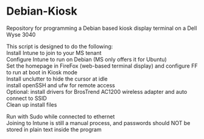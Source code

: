 # Debian-Kiosk
Repository for programming a Debian based kiosk display terminal on a Dell Wyse 3040  
  
This script is designed to do the following:  
Install Intune to join to your MS tenant  
Configure Intune to run on Debian (MS only offers it for Ubuntu)  
Set the homepage in FireFox (web-based terminal display) and configure FF to run at boot in Kiosk mode  
Install unclutter to hide the cursor at idle  
install openSSH and ufw for remote access  
Optional: install drivers for BrosTrend AC1200 wireless adapter and auto connect to SSID  
Clean up install files  
  
Run with Sudo while connected to ethernet  
Joining to Intune is still a manual process, and passwords should NOT be stored in plain text inside the program
